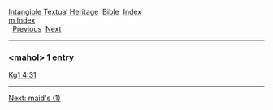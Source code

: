 [Intangible Textual Heritage](../../index)  [Bible](../index) 
[Index](index)   
[m Index](_m_)  
  [Previous](c07050)  [Next](c07052) 

------------------------------------------------------------------------

### &lt;mahol&gt; 1 entry

[Kg1 4:31](../kjv/kg1004.htm#031)  

------------------------------------------------------------------------

[Next: maid's (1)](c07052)
